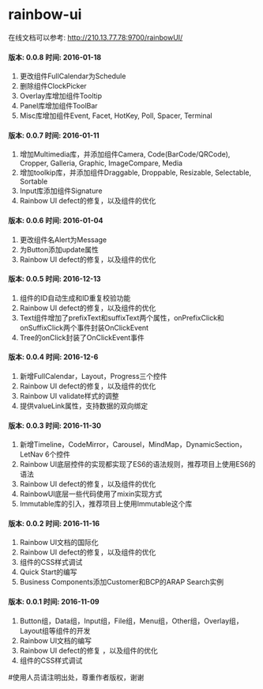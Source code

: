 rainbow-ui
======

在线文档可以参考: http://210.13.77.78:9700/rainbowUI/

#### 版本: 0.0.8 时间: 2016-01-18
 1. 更改组件FullCalendar为Schedule
 1. 删除组件ClockPicker
 1. Overlay库增加组件Tooltip
 1. Panel库增加组件ToolBar
 1. Misc库增加组件Event, Facet, HotKey, Poll, Spacer, Terminal

#### 版本: 0.0.7 时间: 2016-01-11
 1. 增加Multimedia库，并添加组件Camera, Code(BarCode/QRCode), Cropper, Galleria, Graphic, ImageCompare, Media
 1. 增加toolkip库，并添加组件Draggable, Droppable, Resizable, Selectable, Sortable
 1. Input库添加组件Signature
 1. Rainbow UI defect的修复，以及组件的优化 

#### 版本: 0.0.6 时间: 2016-01-04
 1. 更改组件名Alert为Message
 1. 为Button添加update属性
 1. Rainbow UI defect的修复，以及组件的优化

#### 版本: 0.0.5 时间: 2016-12-13
 1. 组件的ID自动生成和ID重复校验功能
 1. Rainbow UI defect的修复，以及组件的优化 
 1. Text组件增加了prefixText和suffixText两个属性，onPrefixClick和onSuffixClick两个事件封装OnClickEvent
 1. Tree的onClick封装了OnClickEvent事件

#### 版本: 0.0.4 时间: 2016-12-6
 1. 新增FullCalendar，Layout，Progress三个控件 
 1. Rainbow UI defect的修复，以及组件的优化 
 1. Rainbow UI validate样式的调整
 1. 提供valueLink属性，支持数据的双向绑定

#### 版本: 0.0.3 时间: 2016-11-30
 1. 新增Timeline，CodeMirror，Carousel，MindMap，DynamicSection，LetNav 6个控件 
 1. Rainbow UI底层控件的实现都实现了ES6的语法规则，推荐项目上使用ES6的语法
 1. Rainbow UI defect的修复，以及组件的优化 
 1. RainbowUI底层一些代码使用了mixin实现方式
 1. Immutable库的引入，推荐项目上使用Immutable这个库

#### 版本: 0.0.2 时间: 2016-11-16
 1. Rainbow UI文档的国际化
 1. Rainbow UI defect的修复，以及组件的优化
 1. 组件的CSS样式调试 
 1. Quick Start的编写
 1. Business Components添加Customer和BCP的ARAP Search实例

#### 版本: 0.0.1 时间: 2016-11-09
 1. Button组，Data组，Input组，File组，Menu组，Other组，Overlay组，Layout组等组件的开发
 1. Rainbow UI文档的编写 
 1. Rainbow UI defect的修复 ，以及组件的优化
 1. 组件的CSS样式调试

#使用人员请注明出处，尊重作者版权，谢谢
